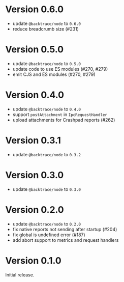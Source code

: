 # Version 0.6.0

-   update `@backtrace/node` to `0.6.0`
-   reduce breadcrumb size (#231)

# Version 0.5.0

-   update `@backtrace/node` to `0.5.0`
-   update code to use ES modules (#270, #279)
-   emit CJS and ES modules (#270, #279)

# Version 0.4.0

-   update `@backtrace/node` to `0.4.0`
-   support `postAttachment` in `IpcRequestHandler`
-   upload attachments for Crashpad reports (#262)

# Version 0.3.1

-   update `@backtrace/node` to `0.3.2`

# Version 0.3.0

-   update `@backtrace/node` to `0.3.0`

# Version 0.2.0

-   update `@backtrace/node` to `0.2.0`
-   fix native reports not sending after startup (#204)
-   fix global is undefined error (#187)
-   add abort support to metrics and request handlers

# Version 0.1.0

Initial release.
